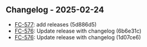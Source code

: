 ## Changelog - 2025-02-24

- [FC-577](https://jira.company.com/browse/FC-577): add releases (5d886d5)
- [FC-576](https://jira.company.com/browse/FC-576): Update release with changelog (6b6e31c)
- [FC-576](https://jira.company.com/browse/FC-576): Update release with changelog (1d07ce6)

